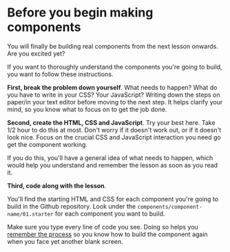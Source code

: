 # Before you begin making components

You will finally be building real components from the next lesson onwards. Are you excited yet?

If you want to thoroughly understand the components you're going to build, you want to follow these instructions.

**First, break the problem down yourself**. What needs to happen? What do you have to write in your CSS? Your JavaScript? Writing down the steps on paper/in your text editor before moving to the next step. It helps clarify your mind, so you know what to focus on to get the job done.

**Second, create the HTML, CSS and JavaScript**. Try your best here. Take 1/2 hour to do this at most. Don't worry if it doesn't work out, or if it doesn't look nice. Focus on the crucial CSS and JavaScript interaction you need go get the component working.

If you do this, you'll have a general idea of what needs to happen, which would help you understand and remember the lesson as soon as you read it.

**Third, code along with the lesson**.

You'll find the starting HTML and CSS for each component you're going to build in the Github repository. Look under the `components/component-name/01.starter` for each component you want to build.

Make sure you type every line of code you see. Doing so helps you [remember the process](https://zellwk.com/blog/remember/) so you know how to build the component again when you face yet another blank screen.